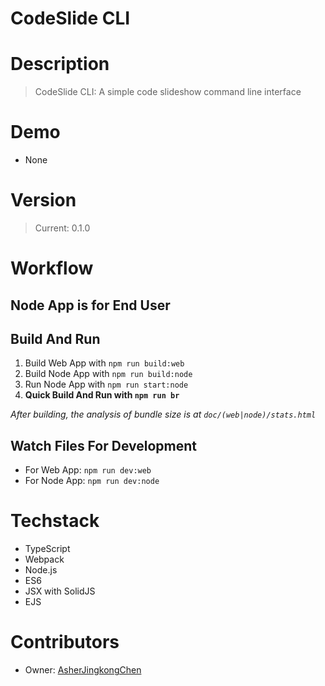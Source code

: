 # CodeSlide CLI

# Description
> CodeSlide CLI: A simple code slideshow command line interface

# Demo
- None

# Version
> Current: 0.1.0

# Workflow
## Node App is for End User

## Build And Run
1. Build Web App with `npm run build:web`
2. Build Node App with `npm run build:node`
3. Run Node App with `npm run start:node`
4. **Quick Build And Run with `npm run br`**

*After building, the analysis of bundle size is at `doc/(web|node)/stats.html`*

## Watch Files For Development
- For Web App: `npm run dev:web`
- For Node App: `npm run dev:node`

# Techstack
- TypeScript
- Webpack
- Node.js
- ES6
- JSX with SolidJS
- EJS

# Contributors
- Owner: [AsherJingkongChen](https://github.com/AsherJingkongChen)
